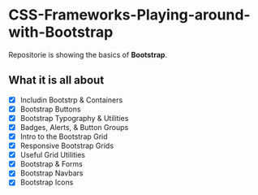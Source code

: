 # CSS-Frameworks-Playing-around-with-Bootstrap

Repositorie is showing the basics of **Bootstrap**.

## What it is all about

- [x] Includin Bootstrp & Containers
- [x] Bootstrap Buttons
- [x] Bootstrap Typography & Utilities
- [x] Badges, Alerts, & Button Groups
- [x] Intro to the Bootstrap Grid
- [x] Responsive Bootstrap Grids
- [x] Useful Grid Utilities
- [x] Bootstrap & Forms
- [x] Bootstrap Navbars
- [x] Bootstrap Icons

